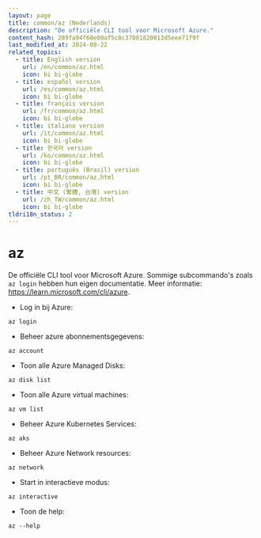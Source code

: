 ```yaml
---
layout: page
title: common/az (Nederlands)
description: "De officiële CLI tool voor Microsoft Azure."
content_hash: 289fa94f68e00af5c8c37081820013d5eee71f9f
last_modified_at: 2024-09-22
related_topics:
  - title: English version
    url: /en/common/az.html
    icon: bi bi-globe
  - title: español version
    url: /es/common/az.html
    icon: bi bi-globe
  - title: français version
    url: /fr/common/az.html
    icon: bi bi-globe
  - title: italiano version
    url: /it/common/az.html
    icon: bi bi-globe
  - title: 한국어 version
    url: /ko/common/az.html
    icon: bi bi-globe
  - title: português (Brasil) version
    url: /pt_BR/common/az.html
    icon: bi bi-globe
  - title: 中文 (繁體, 台灣) version
    url: /zh_TW/common/az.html
    icon: bi bi-globe
tldri18n_status: 2
---
```

# az

De officiële CLI tool voor Microsoft Azure.
Sommige subcommando's zoals `az login` hebben hun eigen documentatie.
Meer informatie: <https://learn.microsoft.com/cli/azure>.

- Log in bij Azure:

`az login`

- Beheer azure abonnementsgegevens:

`az account`

- Toon alle Azure Managed Disks:

`az disk list`

- Toon alle Azure virtual machines:

`az vm list`

- Beheer Azure Kubernetes Services:

`az aks`

- Beheer Azure Network resources:

`az network`

- Start in interactieve modus:

`az interactive`

- Toon de help:

`az --help`
